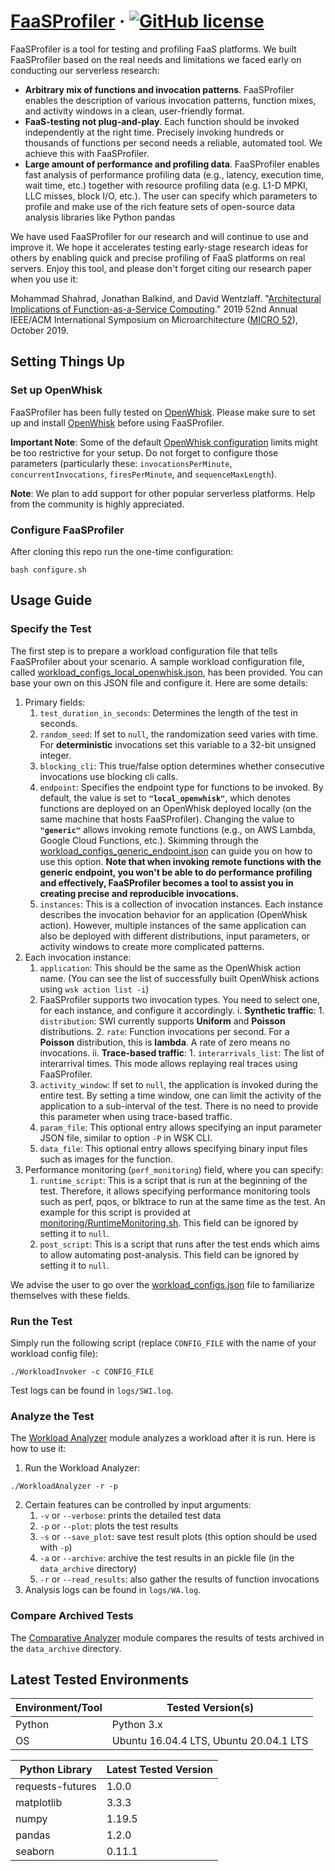 # [FaaSProfiler](http://parallel.princeton.edu/FaaSProfiler.html) &middot; [![GitHub license](https://img.shields.io/badge/license-MIT-blue.svg)](https://github.com/PrincetonUniversity/faas-profiler/blob/master/LICENSE)

FaaSProfiler is a tool for testing and profiling FaaS platforms. We built FaaSProfiler based on the real needs and limitations we faced early on conducting our serverless research:
* **Arbitrary mix of functions and invocation patterns**. FaaSProfiler enables the description of various invocation patterns, function mixes, and activity windows in a clean, user-friendly format.
* **FaaS-testing not plug-and-play**. Each function should be invoked independently at the right time. Precisely invoking hundreds or thousands of functions per second needs a reliable, automated tool. We achieve this with FaaSProfiler.
* **Large amount of performance and profiling data**. FaaSProfiler enables fast analysis of performance profiling data (e.g., latency, execution time, wait time, etc.) together with resource profiling data (e.g. L1-D MPKI, LLC misses, block I/O, etc.). The user can specify which parameters to profile and make use of the rich feature sets of open-source data analysis libraries like Python pandas

We have used FaaSProfiler for our research and will continue to use and improve it. We hope it accelerates testing early-stage research ideas for others by enabling quick and precise profiling of FaaS platforms on real servers. Enjoy this tool, and please don't forget citing our research paper when you use it:

Mohammad Shahrad, Jonathan Balkind, and David Wentzlaff. "[Architectural Implications of Function-as-a-Service Computing](http://parallel.princeton.edu/papers/micro19-shahrad.pdf)." 2019 52nd Annual IEEE/ACM International Symposium on Microarchitecture ([MICRO 52](https://www.microarch.org/micro52/)), October 2019.

## Setting Things Up

### Set up OpenWhisk

FaaSProfiler has been fully tested on [OpenWhisk](https://github.com/apache/openwhisk). Please make sure to set up and install [OpenWhisk](https://github.com/apache/openwhisk) before using FaaSProfiler.

**Important Note**: Some of the default [OpenWhisk configuration](https://github.com/apache/openwhisk/blob/master/ansible/group_vars/all) limits might be too restrictive for your setup. Do not forget to configure those parameters (particularly these: `invocationsPerMinute`, `concurrentInvocations`, `firesPerMinute`, and `sequenceMaxLength`).

**Note**: We plan to add support for other popular serverless platforms. Help from the community is highly appreciated.

### Configure  FaaSProfiler

After cloning this repo run the one-time configuration:
```
bash configure.sh
```

## Usage Guide

### Specify the Test 

The first step is to prepare a workload configuration file that tells FaaSProfiler about your scenario. A sample workload configuration file, called [workload_configs_local_openwhisk.json](./workload_configs_local_openwhisk.json), has been provided. You can base your own on this JSON file and configure it. Here are some details:

1. Primary fields:
    1. `test_duration_in_seconds`: Determines the length of the test in seconds.
    2. `random_seed`: If set to `null`, the randomization seed varies with time. For **deterministic** invocations set this variable to a 32-bit unsigned integer.
    3. `blocking_cli`: This true/false option determines whether consecutive invocations use blocking cli calls.
    4. `endpoint`: Specifies the endpoint type for functions to be invoked. By default, the value is set to **`"local_openwhisk"`**, which denotes functions are deployed on an OpenWhisk deployed locally (on the same machine that hosts FaaSProfiler). Changing the value to **`"generic"`** allows invoking remote functions (e.g., on AWS Lambda, Google Cloud Functions, etc.). Skimming through the [workload_configs_generic_endpoint.json](./workload_configs_generic_endpoint.json) can guide you on how to use this option. **Note that when invoking remote functions with the generic endpoint, you won't be able to do performance profiling and effectively, FaaSProfiler becomes a tool to assist you in creating precise and reproducible invocations.**
    5. `instances`: This is a collection of invocation instances. Each instance describes the invocation behavior for an application (OpenWhisk action). However, multiple instances of the same application can also be deployed with different distributions, input parameters, or activity windows to create more complicated patterns.
2. Each invocation instance:
    1. `application`: This should be the same as the OpenWhisk action name. (You can see the list of successfully built OpenWhisk actions using `wsk action list -i`)
    2. FaaSProfiler supports two invocation types. You need to select one, for each instance, and configure it accordingly.
        i. **Synthetic traffic**:
            1. `distribution`: SWI currently supports **Uniform** and **Poisson** distributions.
            2. `rate`: Function invocations per second. For a **Poisson** distribution, this is **lambda**. A rate of zero means no invocations.
        ii. **Trace-based traffic**:
            1. `interarrivals_list`: The list of interarrival times. This mode allows replaying real traces using FaaSProfiler.
    6. `activity_window`: If set to `null`, the application is invoked during the entire test. By setting a time window, one can limit the activity of the application to a sub-interval of the test. There is no need to provide this parameter when using trace-based traffic.
    7. `param_file`: This optional entry allows specifying an input parameter JSON file, similar to option `-P` in WSK CLI.
    8. `data_file`: This optional entry allows specifying binary input files such as images for the function.
3. Performance monitoring (`perf_monitoring`) field, where you can specify:
    1. `runtime_script`: This is a script that is run at the beginning of the test. Therefore, it allows specifying performance monitoring tools such as perf, pqos, or blktrace to run at the same time as the test. An example for this script is provided at [monitoring/RuntimeMonitoring.sh](./monitoring/RuntimeMonitoring.sh). This field can be ignored by setting it to `null`.
    2. `post_script`: This is a script that runs after the test ends which aims to allow automating post-analysis. This field can be ignored by setting it to `null`.

We advise the user to go over the [workload_configs.json](./workload_configs.json) file to familiarize themselves with these fields.

### Run the Test 

Simply run the following script (replace `CONFIG_FILE` with the name of your workload config file):
```
./WorkloadInvoker -c CONFIG_FILE
```
Test logs can be found in `logs/SWI.log`.

### Analyze the Test

The [Workload Analyzer](workload_analyzer) module analyzes a workload after it is run. Here is how to use it:

1. Run the Workload Analyzer:
```
./WorkloadAnalyzer -r -p
```
2. Certain features can be controlled by input arguments:
    1. `-v` or `--verbose`: prints the detailed test data
    2. `-p` or `--plot`: plots the test results
    3. `-s` or `--save_plot`: save test result plots (this option should be used with `-p`)
    4. `-a` or `--archive`: archive the test results in an pickle file (in the `data_archive` directory)
    5. `-r` or `--read_results`: also gather the results of function invocations
3. Analysis logs can be found in `logs/WA.log`.

### Compare Archived Tests

The [Comparative Analyzer](./comparative_analyzer) module compares the results of tests archived in the `data_archive` directory.

## Latest Tested Environments 

Environment/Tool | Tested Version(s)
---------------- | --------------
Python | Python 3.x
OS | Ubuntu 16.04.4 LTS, Ubuntu 20.04.1 LTS

Python Library | Latest Tested Version
---------------- | --------------
requests-futures | 1.0.0
matplotlib | 3.3.3
numpy | 1.19.5
pandas | 1.2.0
seaborn | 0.11.1

